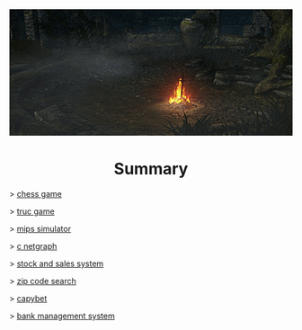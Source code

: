 <div align="center">
    <img src="https://github.com/vittordallacqua/vittordallacqua/blob/main/ds01-bonfire.gif" width=820 height=225/>
</div>

# <div align="center"> Summary </div>

<p> > <a href="https://github.com/vittordallacqua/mips-simulator"> chess game </a> </p> 

<p> > <a href="https://github.com/vittordallacqua/mips-simulator"> truc game </a> </p> 

<p> > <a href="https://github.com/vittordallacqua/mips-simulator"> mips simulator </a> </p> 

<p> > <a href="https://github.com/vittordallacqua/mips-simulator"> c netgraph </a> </p>

<p> > <a href="https://github.com/vittordallacqua/mips-simulator"> stock and sales system </a> </p> 

<p> > <a href="https://github.com/vittordallacqua/mips-simulator"> zip code search </a> </p>

<p> > <a href="https://github.com/vittordallacqua/mips-simulator"> capybet </a> </p> 

<p> > <a href="https://github.com/vittordallacqua/mips-simulator"> bank management system </a> </p> 
